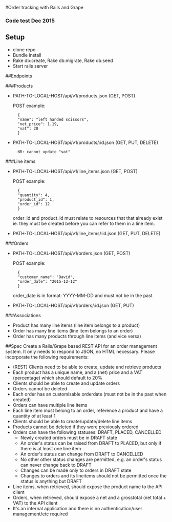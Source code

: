 #Order tracking with Rails and Grape

### Code test Dec 2015

## Setup
- clone repo
- Bundle install
- Rake db:create, Rake db:migrate, Rake db:seed
- Start rails server

##Endpoints
 
###Products
- PATH-TO-LOCAL-HOST/api/v1/products.json
(GET, POST)

	POST example:
		
		{
        "name": "left handed scissors",
        "net_price": 1.19,
        "vat": 20
    	}
    
- PATH-TO-LOCAL-HOST/api/v1/products/:id.json
(GET, PUT, DELETE)

		NB: cannot update "vat"

###Line items
- PATH-TO-LOCAL-HOST/api/v1/line_items.json
(GET, POST)

	POST example:
	
    	{
        "quantity": 4,
        "product_id": 1,
        "order_id": 12
    	}
    	
    order\_id and product\_id must relate to resources that that already exist ie. they must be created before you can refer to them in a line item.
    
- PATH-TO-LOCAL-HOST/api/v1/line_items/:id.json
(GET, PUT, DELETE)

###Orders
- PATH-TO-LOCAL-HOST/api/v1/orders.json
(GET, POST)

	POST example:

		{
        "customer_name": "David",
        "order_date": "2015-12-12"
        }
   		 
	order_date is in format: YYYY-MM-DD and must not be in the past
		
- PATH-TO-LOCAL-HOST/api/v1/orders/:id.json
(GET, PUT)

###Associations
- Product has many line items (line item belongs to a product)
- Order has many line items (line item belongs to an order)
- Order has many products through line items (and vice versa)

##Spec
Create a Rails/Grape based REST API for an order management system. It only needs to respond to JSON, no HTML necessary. Please incorporate the following requirements:

- (REST) Clients need to be able to create, update and retrieve products
- Each product has a unique name, and a (net) price and a VAT (percentage) which should default to
20%
- Clients should be able to create and update orders
- Orders cannot be deleted
- Each order has an customisable order­date (must not be in the past when created)
- Orders can have multiple line items
- Each line item must belong to an order, reference a product and have a quantity of at least 1
- Clients should be able to create/update/delete line items
- Products cannot be deleted if they were previously ordered
- Orders can have the following statuses: DRAFT, PLACED, CANCELLED
  - Newly created orders must be in DRAFT state
  - An order's status can be raised from DRAFT to PLACED, but only if there is at least one
line item
  - An order's status can change from DRAFT to CANCELLED
  - No other other status changes are permitted, e.g. an order's status can never change back
to DRAFT
  - Changes can be made only to orders in DRAFT state
  - Changes to orders and its line­items should not be permitted once the status is anything but
DRAFT
- Line items, when retrieved, should expose the product name to the API client
- Orders, when retrieved, should expose a net­ and a gross­total (net total + VAT) to the API client
- It's an internal application and there is no authentication/user management/etc required
